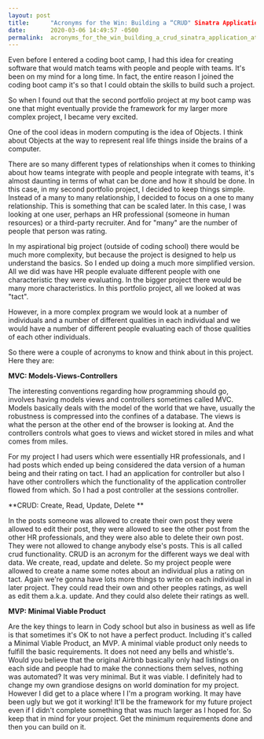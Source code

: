 ```yaml
---
layout: post
title:      "Acronyms for the Win: Building a “CRUD" Sinatra Application at Flatiron"
date:       2020-03-06 14:49:57 -0500
permalink:  acronyms_for_the_win_building_a_crud_sinatra_application_at_flatiron
---
```




Even before I entered a coding boot camp, I had this idea for creating software that would match teams with people and people with teams. It's been on my mind for a long time. In fact, the entire reason I joined the coding boot camp it's so that I could obtain the skills to build such a project.

So when I found out that the second portfolio project at my boot camp was one that might eventually provide the framework for my larger more complex project, I became very excited. 

One of the cool ideas in modern computing is the idea of Objects. I think about Objects at the way to represent real life things inside the brains of a computer. 

There are so many different types of relationships when it comes to thinking about how teams integrate with people and people integrate with teams, it's almost daunting in terms of what can be done and how it should be done. In this case, in my second portfolio project, I decided to keep things simple. Instead of a many to many relationship, I decided to focus on a one to many relationship. This is something that can be scaled later. In this case, I was looking at one user, perhaps an HR professional (someone in human resources) or a third-party recruiter. And for "many" are the number of people that person was rating. 

In my aspirational big project (outside of coding school) there would be much more complexity, but because the project is designed to help us understand the basics. So I ended up doing a much more simplified version. All we did was have HR people evaluate different people with one characteristic they were evaluating. In the bigger project there would be many more characteristics. In this portfolio project, all we looked at was "tact".

However, in a more complex program we would look at a number of individuals and a number of different qualities in each individual and we would have a number of different people evaluating each of those qualities of each other individuals.

So there were a couple of acronyms to know and think about in this project. Here they are:

**MVC: Models-Views-Controllers**

The interesting conventions regarding how programming should go, involves having models views and controllers sometimes called MVC. Models basically deals with the model of the world that we have, usually the robustness is compressed into the confines of  a database. 
The views is what the person at the other end of the browser is looking at. And the controllers controls what goes to views and wicket stored in miles and what comes from miles.

For my project I had users which were essentially HR professionals, and I had posts which ended up being considered the data version of a human being and their rating on tact. I had an application for controller but also I have other controllers which the functionality of the application controller flowed from which. So I had a post controller at the sessions controller. 

**CRUD: Create, Read, Update, Delete **

In the posts someone was allowed to create their own post they were allowed to edit their post, they were allowed to see the other post from the other HR professionals, and they were also able to delete their own post. They were not allowed to change anybody else's posts. This is all called crud functionality. CRUD is an acronym for the different ways we deal with data. We create, read, update and delete. So my project people were allowed to create a name some notes about an individual plus a rating on tact. Again we're gonna have lots more things to write on each individual in later project. They could read their own and other peoples ratings, as well as edit them a.k.a. update. 
And they could also delete their ratings as well.

**MVP: Minimal Viable Product**

Are the key things to learn in Cody school but also in business as well as life is that sometimes it's OK to not have a perfect product. Including it's called a Minimal Viable Product, an MVP. A minimal viable product only needs to fulfill the basic requirements. It does not need any bells and whistle's. Would you believe that the original Airbnb basically only had listings on each side and people had to make the connections them selves, nothing was automated? It was very minimal. But it was viable. I definitely had to change my own grandiose designs on world domination for my project. However I did get to a place where I I'm a program working. It may have been ugly but we got it working! It'll be the framework for my future project even if I didn't complete something that was much larger as I hoped for. So keep that in mind for your project. Get the minimum requirements done and then you can build on it.

